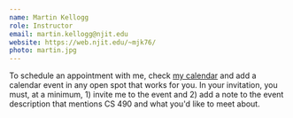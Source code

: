 ```yaml
---
name: Martin Kellogg
role: Instructor
email: martin.kellogg@njit.edu
website: https://web.njit.edu/~mjk76/
photo: martin.jpg
---
```

To schedule an appointment with me, check [my calendar](https://calendar.google.com/calendar/u/0?cid=bWprNzZAbmppdC5lZHU)
and add a calendar event in any open spot that works for you. In your invitation, you must, at a minimum, 1) invite me to the event
and 2) add a note to the event description that mentions CS 490 and what you'd like to meet about.